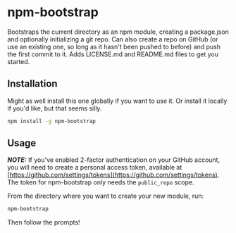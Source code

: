 # npm-bootstrap

Bootstraps the current directory as an npm module, creating a package.json and optionally initializing a git repo.  Can also create a repo on GitHub (or use an existing one, so long as it hasn't been pushed to before) and push the first commit to it.  Adds LICENSE.md and README.md files to get you started.

## Installation

Might as well install this one globally if you want to use it.  Or install it locally if you'd like, but that seems silly.

```bash
npm install -g npm-bootstrap
```

## Usage

***NOTE:***  If you've enabled 2-factor authentication on your GitHub account, you will need to create a personal access token, available at [https://github.com/settings/tokens](https://github.com/settings/tokens).  The token for npm-bootstrap only needs the `public_repo` scope.

From the directory where you want to create your new module, run:

```bash
npm-bootstrap
```

Then follow the prompts!